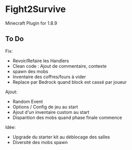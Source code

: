 # Fight2Survive

Minecraft Plugin for 1.8.9

## To Do

Fix:

- Revoir/Refaire les Handlers
- Clean code : Ajout de commentaire, contexte
- spawn des mobs
- Inventaire des coffres/fours à vider
- Replace par Bedrock quand block est cassé par joueur

Ajout:

- Random Event
- Options / Config de jeu au start
- Ajout d'un inventaire custom au start
- Disparition des mobs quand phase finale commence

Idée:

- Upgrade du starter kit au déblocage des salles
- Diversité des mobs spawn
